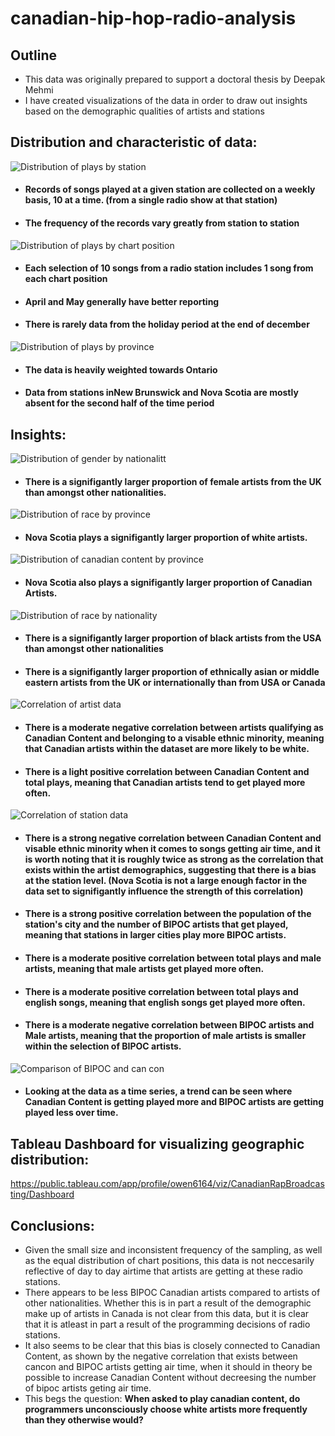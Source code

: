 # canadian-hip-hop-radio-analysis

## Outline

- This data was originally prepared to support a doctoral thesis by Deepak Mehmi
- I have created visualizations of the data in order to draw out insights based on the demographic qualities of artists and stations 


## Distribution and characteristic of data:

![Distribution of plays by station](/images/plays_by_station.png)

- #### Records of songs played at a given station are collected on a weekly basis, 10 at a time. (from a single radio show at that station)
- #### The frequency of the records vary greatly from station to station

![Distribution of plays by chart position](/images/plays_by_chart_position.png)

- #### Each selection of 10 songs from a radio station includes 1 song from each chart position
- #### April and May generally have better reporting
- #### There is rarely data from the holiday period at the end of december

![Distribution of plays by province](/images/plays_by_province.png)

- #### The data is heavily weighted towards Ontario
- #### Data from stations inNew Brunswick and Nova Scotia are mostly absent for the second half of the time period

## Insights:

![Distribution of gender by nationalitt](/images/chart_artist_gender_by_nationality.png)

- #### There is a signifigantly larger proportion of female artists from the UK than amongst other nationalities.

![Distribution of race by province](/images/chart_bipoc_by_province.png)

- #### Nova Scotia plays a signifigantly larger proportion of white artists.

![Distribution of canadian content by province](/images/chart_cancon_by_province.png)

- #### Nova Scotia also plays a signifigantly larger proportion of Canadian Artists.

![Distribution of race by nationality](/images/chart_station_plays_nationality.png)

- #### There is a signifigantly larger proportion of black artists from the USA than amongst other nationalities
- #### There is a signifigantly larger proportion of ethnically asian or middle eastern artists from the UK or internationally than from USA or Canada

![Correlation of artist data](/images/correlation_artist.png)

- #### There is a moderate negative correlation between artists qualifying as Canadian Content and belonging to a visable ethnic minority, meaning that Canadian artists within the dataset are more likely to be white.
- #### There is a light positive correlation between Canadian Content and total plays, meaning that Canadian artists tend to get played more often.

![Correlation of station data](/images/correlation_station.png)

- #### There is a strong negative correlation between Canadian Content and visable ethnic minority when it comes to songs getting air time, and it is worth noting that it is roughly twice as strong as the correlation that exists within the artist demographics, suggesting that there is a bias at the station level. (Nova Scotia is not a large enough factor in the data set to signifigantly influence the strength of this correlation)
- #### There is a strong positive correlation between the population of the station's city and the number of BIPOC artists that get played, meaning that stations in larger cities play more BIPOC artists.
- #### There is a moderate positive correlation between total plays and male artists, meaning that male artists get played more often.
- #### There is a moderate positive correlation between total plays and english songs, meaning that english songs get played more often.
- #### There is a moderate negative correlation between BIPOC artists and Male artists, meaning that the proportion of male artists is smaller within the selection of BIPOC artists.


![Comparison of BIPOC and can con](/images/bipoc_over_time.png)
- #### Looking at the data as a time series, a trend can be seen where Canadian Content is getting played more and BIPOC artists are getting played less over time.


## Tableau Dashboard for visualizing geographic distribution:

https://public.tableau.com/app/profile/owen6164/viz/CanadianRapBroadcasting/Dashboard


## Conclusions:

- Given the small size and inconsistent frequency of the sampling, as well as the equal distribution of chart positions, this data is not neccesarily reflective of day to day airtime that artists are getting at these radio stations.
- There appears to be less BIPOC Canadian artists compared to artists of other nationalities. Whether this is in part a result of the demographic make up of artists in Canada is not clear from this data, but it is clear that it is atleast in part a result of the programming decisions of radio stations.
- It also seems to be clear that this bias is closely connected to Canadian Content, as shown by the negative correlation that exists between cancon and BIPOC artists getting air time, when it should in theory be possible to increase Canadian Content without decreesing the number of bipoc artists geting air time.
- This begs the question:  **When asked to play canadian content, do programmers unconsciously choose white artists more frequently than they otherwise would?**

